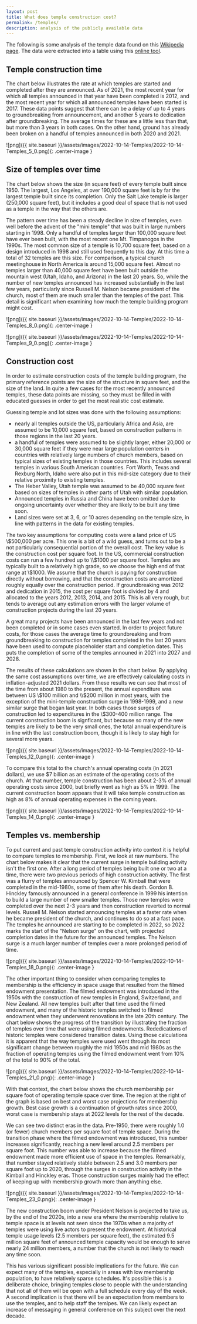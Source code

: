 ```yaml
---
layout: post
title: What does temple construction cost?
permalink: /temples/
description: analysis of the publicly available data
---
```


The following is some analysis of the temple data found on this [Wikipedia page](https://en.wikipedia.org/wiki/Comparison_of_temples_of_The_Church_of_Jesus_Christ_of_Latter-day_Saints). The data were extracted into a table using this [online tool](https://wikitable2csv.ggor.de/).

## Temple construction time
The chart below illustrates the rate at which temples are started and completed after they are announced. As of 2021, the most recent year for which all temples announced in that year have been completed is 2012, and the most recent year for which all announced temples have been started is 2017. These data points suggest that there can be a delay of up to 4 years to groundbreaking from announcement, and another 5 years to dedication after groundbreaking. The average times for these are a little less than that, but more than 3 years in both cases. On the other hand, ground has already been broken on a handful of temples announced in both 2020 and 2021.

![png]({{ site.baseurl }}/assets/images/2022-10-14-Temples/2022-10-14-Temples_5_0.png){: .center-image }

## Size of temples over time
The chart below shows the size (in square feet) of every temple built since 1950. The largest, Los Angeles, at over 190,000 square feet is by far the largest temple built since its completion. Only the Salt Lake temple is larger (250,000 square feet), but it includes a good deal of space that is not used as a temple in the way that the others are.

The pattern over time has been a steady decline in size of temples, even well before the advent of the "mini temple" that was built in large numbers starting in 1998. Only a handful of temples larger than 100,000 square feet have ever been built, with the most recent one Mt. Timpanogos in the 1990s. The most common size of a temple is 10,700 square feet, based on a design introduced in 1998 and still used frequently to this day. At this time a total of 32 temples are this size. For comparison, a typical church meetinghouse in North America is around 15,000 square feet. Almost no temples larger than 40,000 square feet have been built outside the mountain west (Utah, Idaho, and Arizona) in the last 20 years. So, while the number of new temples announced has increased substantially in the last few years, particularly since Russell M. Nelson became president of the church, most of them are much smaller than the temples of the past. This detail is significant when examining how much the temple building program might cost.

![png]({{ site.baseurl }}/assets/images/2022-10-14-Temples/2022-10-14-Temples_8_0.png){: .center-image }

![png]({{ site.baseurl }}/assets/images/2022-10-14-Temples/2022-10-14-Temples_9_0.png){: .center-image }

## Construction cost
In order to estimate construction costs of the temple building program, the primary reference points are the size of the structure in square feet, and the size of the land. In quite a few cases for the most recently announced temples, these data points are missing, so they must be filled in with educated guesses in order to get the most realistic cost estimate.

Guessing temple and lot sizes was done with the following assumptions:
 - nearly all temples outside the US, particularly Africa and Asia, are assumed to be 10,000 square feet, based on construction patterns in those regions in the last 20 years.
 - a handful of temples were assumed to be slightly larger, either 20,000 or 30,000 square feet if they were near large population centers in countries with relatively large numbers of church members, based on typical sizes of existing temples in those countries. This includes several temples in various South American countries. Fort Worth, Texas and Rexburg North, Idaho were also put in this mid-size category due to their relative proximity to existing temples.
 - The Heber Valley, Utah temple was assumed to be 40,000 square feet based on sizes of temples in other parts of Utah with similar population.
 - Announced temples in Russia and China have been omitted due to ongoing uncertainty over whether they are likely to be built any time soon.
 - Land sizes were set at 3, 6, or 10 acres depending on the temple size, in line with patterns in the data for existing temples.

The two key assumptions for computing costs were a land price of US \\$500,000 per acre. This one is a bit of a wild guess, and turns out to be a not particularly consequential portion of the overall cost. The key value is the construction cost per square foot. In the US, commercial construction costs can run a few hundred up to \\$1000 per square foot. Temples are typically built to a relatively high grade, so we choose the high end of that range at \\$1000. We assume that the church is paying for construction directly without borrowing, and that the construction costs are amortized roughly equally over the construction period. If groundbreaking was 2012 and dedication in 2015, the cost per square foot is divided by 4 and allocated to the years 2012, 2013, 2014, and 2015. This is all very rough, but tends to average out any estimation errors with the larger volume of construction projects during the last 20 years.

A great many projects have been announced in the last few years and not been completed or in some cases even started. In order to project future costs, for those cases the average time to groundbreaking and from groundbreaking to construction for temples completed in the last 20 years have been used to compute placeholder start and completion dates. This puts the completion of some of the temples announed in 2021 into 2027 and 2028.

The results of these calculations are shown in the chart below. By applying the same cost assumptions over time, we are effectively calculating costs in inflation-adjusted 2021 dollars. From these results we can see that most of the time from about 1980 to the present, the annual expenditure was between US \\$100 million and \\$200 million in most years, with the exception of the mini-temple construction surge in 1998-1999, and a new similar surge that began last year. In both cases those surges of construction led to expenditures in the \\$300-400 million range. The current construction boom is signficant, but because so many of the new temples are likely to be the very small ones, the total annual expenditure is in line with the last construction boom, though it is likely to stay high for several more years.

![png]({{ site.baseurl }}/assets/images/2022-10-14-Temples/2022-10-14-Temples_12_0.png){: .center-image }

To compare this total to the church's annual operating costs (in 2021 dollars), we use $7 billion as an estimate of the operating costs of the church. At that number, temple construction has been about 2-3% of annual operating costs since 2000, but briefly went as high as 5% in 1999. The current construction boom appears that it will take temple construction as high as 8% of annual operating expenses in the coming years.

![png]({{ site.baseurl }}/assets/images/2022-10-14-Temples/2022-10-14-Temples_14_0.png){: .center-image }

## Temples vs. membership
To put current and past temple construction activity into context it is helpful to compare temples to membership. First, we look at raw numbers. The chart below makes it clear that the current surge in temple building activity isn't the first one. After a long period of temples being built one or two at a time, there were two previous periods of high construction activity. The first was a flurry of temples announced by Spencer W. Kimball that were completed in the mid-1980s, some of them after his death. Gordon B. Hinckley famously announced in a general conference in 1999 his intention to build a large number of new smaller temples. Those new temples were completed over the next 2-3 years and then construction reverted to normal levels. Russell M. Nelson started announcing temples at a faster rate when he became president of the church, and continues to do so at a fast pace. The temples he announced are starting to be completed in 2022, so 2022 marks the start of the "Nelson surge" on the chart, with projected completion dates in the future for the announced temples. The Nelson surge is a much larger number of temples over a more prolonged period of time.

![png]({{ site.baseurl }}/assets/images/2022-10-14-Temples/2022-10-14-Temples_18_0.png){: .center-image }

The other important thing to consider when comparing temples to membership is the efficiency in space usage that resulted from the filmed endowment presentation. The filmed endowment was introduced in the 1950s with the construction of new temples in England, Switzerland, and New Zealand. All new temples built after that time used the filmed endowment, and many of the historic temples switched to filmed endowment when they underwent renovations in the late 20th century. The chart below shows the progress of the transition by illustrating the fraction of temples over time that were using filmed endowments. Rededications of historic temples were considered transition dates. Using those calculations it is apparent that the way temples were used went through its most significant change between roughly the mid 1950s and mid 1980s as the fraction of operating temples using the filmed endowment went from 10% of the total to 90% of the total.

![png]({{ site.baseurl }}/assets/images/2022-10-14-Temples/2022-10-14-Temples_21_0.png){: .center-image }

With that context, the chart below shows the church membership per square foot of operating temple space over time. The region at the right of the graph is based on best and worst case projections for membership growth. Best case growth is a continuation of growth rates since 2000, worst case is membership stays at 2022 levels for the rest of the decade.

We can see two distinct eras in the data. Pre-1950, there were roughly 1.0 (or fewer) church members per square foot of temple space. During the transition phase where the filmed endowment was introduced, this number increases significantly, reaching a new level around 2.5 members per square foot. This number was able to increase because the filmed endowment made more efficient use of space in the temples. Remarkably, that number stayed relatively stable between 2.5 and 3.0 members per square foot up to 2020, through the surges in construction activity in the Kimball and Hinckley eras. Those construction surges mainly had the effect of keeping up with membership growth more than anything else.

![png]({{ site.baseurl }}/assets/images/2022-10-14-Temples/2022-10-14-Temples_23_0.png){: .center-image }

The new construction boom under President Nelson is projected to take us, by the end of the 2020s, into a new era where the membership relative to temple space is at levels not seen since the 1970s when a majority of temples were using live actors to present the endowment. At historical temple usage levels (2.5 members per square feet), the estimated 9.5 million square feet of announced temple capacity would be enough to serve nearly 24 million members, a number that the church is not likely to reach any time soon.

This has various significant possible implications for the future. We can expect many of the temples, especially in areas with low membership population, to have relatively sparse schedules. It's possible this is a deliberate choice, bringing temples close to people with the understanding that not all of them will be open with a full schedule every day of the week. A second implication is that there will be an expectation from members to use the temples, and to help staff the temlpes. We can likely expect an increase of messaging in general conference on this subject over the next decade.
